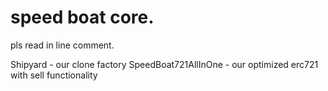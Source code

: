 # speed boat core.

pls read in line comment.

Shipyard - our clone factory
SpeedBoat721AllInOne - our optimized erc721 with sell functionality